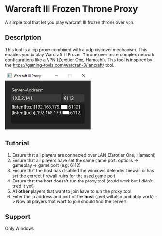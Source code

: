 # Warcraft III Frozen Throne Proxy
A simple tool that let you play warcraft III frozen throne over vpn.

## Description 
This tool is a tcp proxy combined with a udp discover mechanism. This enables you to play Warcraft III Frozen Throne over more complex network configurations like a VPN (Zerotier One, Hamachi). This tool is inspired by the https://gaming-tools.com/warcraft-3/lancraft/ tool.

![alt text](https://raw.githubusercontent.com/exellian/wc3-ft-proxy/main/assets/example.png?raw=true)

## Tutorial
1. Ensure that all players are connected over LAN (Zerotier One, Hamachi)
2. Ensure that all players have set the same game port: options -> gameplay -> game port (e.g: 6112)
3. Ensure that the host has disabled the windows defender firewall or has set the correct firewall rules for the used game port
4. Ensure that the host doesn't run the proxy tool (could work but I didn't tried it yet)
5. All **other** players that want to join have to run the proxy tool
6. Enter the ip address and port of the **host** (ipv6 will also probably work)
-> Now all players that want to join should find the server!

## Support
Only Windows
